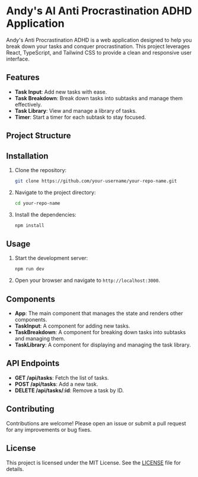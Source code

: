 # Andy's AI Anti Procrastination ADHD Application

Andy's Anti Procrastination ADHD is a web application designed to help you break down your tasks and conquer procrastination. This project leverages React, TypeScript, and Tailwind CSS to provide a clean and responsive user interface.

## Features

- **Task Input**: Add new tasks with ease.
- **Task Breakdown**: Break down tasks into subtasks and manage them effectively.
- **Task Library**: View and manage a library of tasks.
- **Timer**: Start a timer for each subtask to stay focused.

## Project Structure

## Installation

1. Clone the repository:
    ```sh
    git clone https://github.com/your-username/your-repo-name.git
    ```
2. Navigate to the project directory:
    ```sh
    cd your-repo-name
    ```
3. Install the dependencies:
    ```sh
    npm install
    ```

## Usage

1. Start the development server:
    ```sh
    npm run dev
    ```
2. Open your browser and navigate to `http://localhost:3000`.

## Components

- **App**: The main component that manages the state and renders other components.
- **TaskInput**: A component for adding new tasks.
- **TaskBreakdown**: A component for breaking down tasks into subtasks and managing them.
- **TaskLibrary**: A component for displaying and managing the task library.

## API Endpoints

- **GET /api/tasks**: Fetch the list of tasks.
- **POST /api/tasks**: Add a new task.
- **DELETE /api/tasks/:id**: Remove a task by ID.

## Contributing

Contributions are welcome! Please open an issue or submit a pull request for any improvements or bug fixes.

## License

This project is licensed under the MIT License. See the [LICENSE](LICENSE) file for details.
